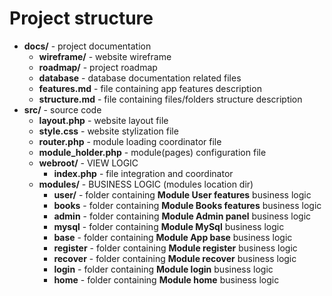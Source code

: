 Project structure
=================

* **docs/** - project documentation
    * **wireframe/**    - website wireframe
    * **roadmap/**      - project roadmap
    * **database**      - database documentation related files
    * **features.md**   - file containing app features description
    * **structure.md**  - file containing files/folders structure description
* **src/** - source code
    * **layout.php**         - website layout file
    * **style.css**          - website stylization file
    * **router.php**         - module loading coordinator file
    * **module_holder.php**  - module(pages) configuration file
    * **webroot/** - VIEW LOGIC
        * **index.php** - file integration and coordinator
     * **modules/** - BUSINESS LOGIC (modules location dir)
        * **user/**         - folder containing **Module User features** business logic
        * **books**         - folder containing **Module Books features** business logic
        * **admin**         - folder containing **Module Admin panel** business logic
        * **mysql**         - folder containing **Module MySql** business logic
        * **base**          - folder containing **Module App base** business logic
        * **register**      - folder containing **Module register** business logic
        * **recover**       - folder containing **Module recover** business logic
        * **login**         - folder containing **Module login** business logic
        * **home**          - folder containing **Module home** business logic
